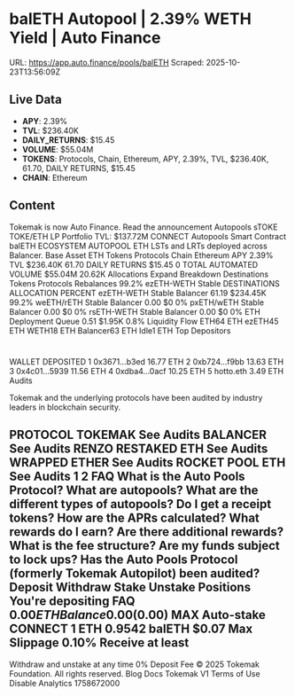 # balETH Autopool | 2.39% WETH Yield | Auto Finance

URL: https://app.auto.finance/pools/balETH
Scraped: 2025-10-23T13:56:09Z

## Live Data

- **APY**: 2.39%
- **TVL**: $236.40K
- **DAILY_RETURNS**: $15.45
- **VOLUME**: $55.04M
- **TOKENS**: Protocols, Chain, Ethereum, APY, 2.39%, TVL, $236.40K, 61.70, DAILY RETURNS, $15.45
- **CHAIN**: Ethereum

## Content

Tokemak is now Auto Finance.
Read the announcement
Autopools
sTOKE
TOKE/ETH
LP
Portfolio
TVL:
$137.72M
CONNECT
Autopools
Smart Contract
balETH
ECOSYSTEM AUTOPOOL
ETH LSTs and LRTs deployed across Balancer.
Base Asset
ETH
Tokens
Protocols
Chain
Ethereum
APY
2.39%
TVL
$236.40K
61.70
DAILY RETURNS
$15.45
0
TOTAL AUTOMATED VOLUME
$55.04M
20.62K
Allocations
Expand
Breakdown
Destinations
Tokens
Protocols
Rebalances
99.2%
ezETH-WETH Stable
DESTINATIONS
ALLOCATION
PERCENT
ezETH-WETH Stable
Balancer
61.19
$234.45K
99.2%
weETH/rETH Stable
Balancer
0.00
$0
0%
pxETH/wETH Stable
Balancer
0.00
$0
0%
rsETH-WETH Stable
Balancer
0.00
$0
0%
ETH
Deployment Queue
0.51
$1.95K
0.8%
Liquidity Flow
ETH64 ETH
ezETH45 ETH
WETH18 ETH
Balancer63 ETH
Idle1 ETH
Top Depositors
#
WALLET
DEPOSITED
1
0x3671...b3ed
16.77 ETH
2
0xb724...f9bb
13.63 ETH
3
0x4c01...5939
11.56 ETH
4
0xdba4...0acf
10.25 ETH
5
hotto.eth
3.49 ETH
Audits

Tokemak and the underlying protocols have been audited by industry leaders in blockchain security.

PROTOCOL
TOKEMAK
See Audits
BALANCER
See Audits
RENZO RESTAKED ETH
See Audits
WRAPPED ETHER
See Audits
ROCKET POOL ETH
See Audits
1
2
FAQ
What is the Auto Pools Protocol?
What are autopools?
What are the different types of autopools?
Do I get a receipt tokens?
How are the APRs calculated?
What rewards do I earn?
Are there additional rewards?
What is the fee structure?
Are my funds subject to lock ups?
Has the Auto Pools Protocol (formerly Tokemak Autopilot) been audited?
Deposit
Withdraw
Stake
Unstake
Positions
You're depositing
FAQ
$0.00
ETH
Balance 0.00
($0.00)
MAX
Auto-stake
CONNECT
1 ETH
0.9542 balETH
$0.07
Max Slippage
0.10%
Receive at least
-
Withdraw and unstake at any time
0% Deposit Fee
© 2025 Tokemak Foundation. All rights reserved.
Blog
Docs
Tokemak V1
Terms of Use
Disable Analytics
1758672000